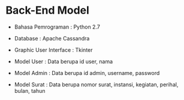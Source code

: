 # Back-End Model
- Bahasa Pemrograman : Python 2.7
- Database : Apache Cassandra
- Graphic User Interface : Tkinter

- Model User : Data berupa id user, nama
- Model Admin : Data berupa id admin, username, password
- Model Surat : Data berupa nomor surat, instansi, kegiatan, perihal, bulan, tahun
